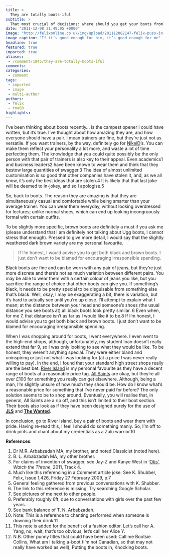 ```yaml
---
title: >
  They are totally boots-iful
subtitle: >
  That most crucial of decisions: where should you get your boots from?
date: "2011-12-08 21:49:05 +0000"
image: "http://felixonline.co.uk/img/upload/201112082147-felix-puss-in-bootas.jpg"
image_caption: "If it’s good enough for him, it’s good enough for me"
headline: true
featured: true
imported: true
aliases:
 - /comment/1945/they-are-totally-boots-iful
comments:
categories:
 - comment
tags:
 - imported
 - image
 - multi-author
authors:
 - felix
 - tna08
highlights:
---
```


I’ve been thinking about boots recently… is the campest opener I could have written, but it’s true. I’ve thought about how amazing they are, and how everyone should have a pair. I mean trainers are fine, but they’re just not as versatile. If you want trainers, by the way, definitely go for [NikeiD](http://nikeid.nike.com/nikeid/index.jsp)’s. You can make them reflect your personality a lot more, and waste a lot of time perfecting them. The knowledge that you could quite possibly be the only person with that pair of trainers is also key to their appeal. Even academics1 and business leaders2 have been known to wear them and think that they bestow large quantities of swagger.3 The idea of almost unlimited customisation is so good that other companies have stolen it, and, as we all know, it’s only the best ideas that are stolen.4 It is likely that that last joke will be deemed to in-jokey, and so I apologise.5

So, back to boots. The reason they are amazing is that they are simultaneously casual and comfortable while being smarter than your average trainer. You can wear them everyday, without looking overdressed for lectures; unlike normal shoes, which can end up looking incongruously formal with certain outfits.

To be slightly more specific, brown boots are definitely a must if you ask me (please understand that I am definitely not talking about Ugg boots, I cannot stress that enough). Pressed to give more detail, I would say that the slightly weathered dark brown variety are my personal favourite.

> If I’m honest, I would advise you to get both black and brown boots. I just don’t want to be blamed for encouraging irresponsible spending.

Black boots are fine and can be worn with any pair of jeans, but they’re just more discrete and there’s not as much variation between different pairs. You may be able to wear them with a certain colour of jeans you like, but you sacrifice the range of choice that other boots can give you. If something’s black, it needs to be pretty special to be disguisable from something else that’s black. Well, okay, I may be exaggerating a bit, there is variation, but it’s hard to actually see until you’re up close. I’ll attempt to explain what I mean; at the distance between your head and someone’s shoes (the usual distance you see boots at) all black boots look pretty similar. 6 Even when, for me 7, that distance isn’t as far as I would like it to be.8 If I’m honest, I would advise you to get both black and brown boots. I just don’t want to be blamed for encouraging irresponsible spending.

When I was shopping around for boots, I went everywhere. I even went to the high-end shops, although, unfortunately, my student loan doesn’t really extend that far 9, so I was only looking to see what they would be like. To be honest, they weren’t anything special. They were either bland and uninspiring or just not what I was looking for (at a price I was never really willing to pay). In the end, I found that your standard high street shops really are the best bet. [River Island](http://www.riverisland.com/Online/) is my personal favourite as they have a decent range of boots at a reasonable price tag. [All Saints](http://www.allsaints.com/) are okay, but they’re all over £100 for something you really can get elsewhere. Although, being a man, I’m slightly unsure of how much they should be. How do I know what’s a reasonable price for something that I’ve never paid for before? The only solution seems to be to shop around. Eventually, you will realise that, in general, All Saints are a rip off, and this isn’t limited to their boot section. Their boots also look as if they have been designed purely for the use of [__JLS__](http://www.youtube.com/watch?v=Osho-i_tEWA) and [__The Wanted__](http://www.youtube.com/watch?v=yMR382aefmQ).

In conclusion, go to River Island, buy a pair of boots and wear them with pride. Having re-read this, I feel I should do something manly. So, I’m off to drink pints and chant about my credentials as a Zulu warrior.10

__References__:
 1. Dr M.R. Arbabzadah MA, my brother, and noted Classicist (noted here).
 2. B. L. Arbabzadah MA, my other brother.
 3. For claims of invention of swagger, see Jay-Z and Kanye West in ‘[Otis](http://www.youtube.com/watch?v=BoEKWtgJQAU)’, _Watch the Throne_, 2011, Track 4.
 4. Much like this referencing in a Comment article joke. See K. Shubber, Felix, Issue 1,426, Friday 27 February 2009, p.7
 5. General feeling gathered from previous conversations with K. Shubber.
 6. The link to this reference is missing. Try searching Google Scholar.
 7. See pictures of me next to other people.
 8. Preferably roughly 6ft, due to conversations with girls over the past few years.
 9. See bank balance of T. N. Arbabzadah.
 10. Note: This is a reference to chanting performed when someone is downing their drink.11
 11. This note is added for the benefit of a fashion editor. Let’s call her A. Yang, no, wait, that’s too obvious, let’s call her Alice Y.
 12. N.B. Other punny titles that could have been used: Call me Bootsie Collins, What am I talking a-boot (I’m not Canadian, so that may not really have worked as well), Putting the boots in, Knocking boots.
